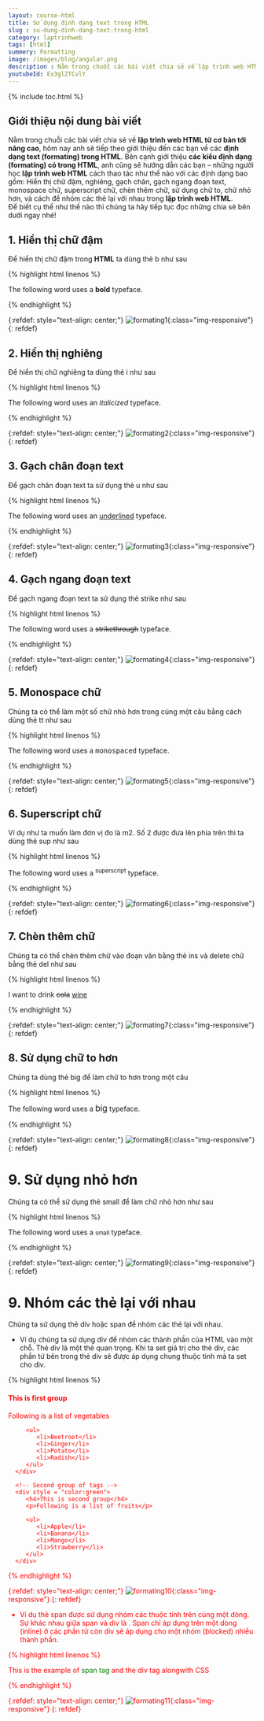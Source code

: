 ```yaml
---
layout: course-html
title: Sử dụng định dạng text trong HTML   
slug : su-dung-dinh-dang-text-trong-html
category: laptrinhweb
tags: [html]
summery: Formatting   
image: /images/blog/angular.png
description : Nằm trong chuỗi các bài viết chia sẻ về lập trình web HTML từ cơ bản tới nâng cao, bài viết này sẽ tiếp theo giới thiệu đến các bạn về các định dạng text trong HTML. Bên cạnh giới thiệu các kiểu định dạng có trong HTML, trong bài viết cũng sẽ hướng dẫn các bạn, những người học lập trình web HTML cách thao tác như thể nào với các định dạng bao gồm: Hiển thị chữ đậm, nghiêng, gạch chân, gạch ngang đoạn text, monospace chữ, superscript chữ, chèn thêm chữ, sử dụng chữ to, chữ nhỏ hơn, và cách để nhóm các thẻ lại với nhau trong lập trình web HTML. 
youtubeId: Ex3glZTCvlY
---
```


{% include toc.html %}

## **Giới thiệu nội dung bài viết**

Nằm trong chuỗi các bài viết chia sẻ về <b>lập trình web HTML từ cơ bản tới nâng cao</b>, hôm nay anh sẽ tiếp theo giới thiệu đến các bạn về các <b>định dạng text (formating) trong HTML</b>. Bên cạnh giới thiệu <b>các kiểu định dạng (formating) có trong HTML</b>, anh cũng sẽ hướng dẫn các bạn – những người học <b>lập trình web HTML</b> cách thao tác như thể nào với các định dạng bao gồm: Hiển thị chữ đậm, nghiêng, gạch chân, gạch ngang đoạn text, monospace chữ, superscript chữ, chèn thêm chữ, sử dụng chữ to, chữ nhỏ hơn, và cách để nhóm các thẻ lại với nhau trong <b>lập trình web HTML</b>. 
<br>
Để biết cụ thể như thế nào thì chúng ta hãy tiếp tục đọc những chia sẻ bên dưới ngay nhé!


## **1. Hiển thị chữ đậm**

Để hiển thị chữ đậm trong <b>HTML</b> ta dùng thẻ b như sau


{% highlight html linenos %}

<!DOCTYPE html>
<html>

   <head>
      <title>Bold Text Example</title>
   </head>
   
   <body>
      <p>The following word uses a <b>bold</b> typeface.</p>
   </body>
   
</html>

{% endhighlight %} 

{:refdef: style="text-align: center;"}
![formating1](/images/post/html/formating1.png){:class="img-responsive"}
{: refdef}

## **2. Hiển thị nghiêng**

Để hiển thị chữ nghiêng ta dùng thẻ i như sau


{% highlight html linenos %}

<!DOCTYPE html>
<html>

   <head>
      <title>Italic Text Example</title>
   </head>
   
   <body>
      <p>The following word uses an <i>italicized</i> typeface.</p>
   </body>
   
</html>

{% endhighlight %} 

{:refdef: style="text-align: center;"}
![formating2](/images/post/html/formating2.png){:class="img-responsive"}
{: refdef}

## **3. Gạch chân đoạn text**

Để gạch chân đoạn text ta sử dụng thẻ u như sau

{% highlight html linenos %}

<!DOCTYPE html>
<html>

   <head>
      <title>Underlined Text Example</title>
   </head>
   
   <body>
      <p>The following word uses an <u>underlined</u> typeface.</p>
   </body>
   
</html>

{% endhighlight %} 

{:refdef: style="text-align: center;"}
![formating3](/images/post/html/formating3.png){:class="img-responsive"}
{: refdef}

## **4. Gạch ngang đoạn text**

Để gạch ngang đoạn text ta sử dụng thẻ strike như sau

{% highlight html linenos %}

<!DOCTYPE html>
<html>

   <head>
      <title>Strike Text Example</title>
   </head>
   
   <body>
      <p>The following word uses a <strike>strikethrough</strike> typeface.</p>
   </body>
   
</html>

{% endhighlight %} 

{:refdef: style="text-align: center;"}
![formating4](/images/post/html/formating4.png){:class="img-responsive"}
{: refdef}

## **5. Monospace chữ**

Chúng ta có thể làm một số chữ nhỏ hơn trong cùng một câu bằng cách dùng thẻ tt như sau

{% highlight html linenos %}

<!DOCTYPE html>
<html>

   <head>
      <title>Monospaced Font Example</title>
   </head>
   
   <body>
      <p>The following word uses a <tt>monospaced</tt> typeface.</p>
   </body>
   
</html>

{% endhighlight %} 

{:refdef: style="text-align: center;"}
![formating5](/images/post/html/formating5.png){:class="img-responsive"}
{: refdef}

## **6. Superscript chữ**

Ví dụ như ta muốn làm đơn vị đo là m2. Số 2 được đưa lên phía trên thì ta dùng thẻ sup như sau

{% highlight html linenos %}

<!DOCTYPE html>
<html>

   <head>
      <title>Superscript Text Example</title>
   </head>
   
   <body>
      <p>The following word uses a <sup>superscript</sup> typeface.</p>
   </body>
   
</html>

{% endhighlight %} 

{:refdef: style="text-align: center;"}
![formating6](/images/post/html/formating6.png){:class="img-responsive"}
{: refdef}

## **7. Chèn thêm chữ**

Chúng ta có thể chèn thêm chữ vào đoạn văn bằng thẻ ins và delete chữ bằng thẻ del như sau

{% highlight html linenos %}

<!DOCTYPE html>
<html>

   <head>
      <title>Inserted Text Example</title>
   </head>
   
   <body>
      <p>I want to drink <del>cola</del> <ins>wine</ins></p>
   </body>
   
</html>

{% endhighlight %} 

{:refdef: style="text-align: center;"}
![formating7](/images/post/html/formating7.png){:class="img-responsive"}
{: refdef}

## **8. Sử dụng chữ to hơn**

Chúng ta dùng thẻ big để làm chữ to hơn trong một câu

{% highlight html linenos %}

<!DOCTYPE html>
<html>

   <head>
      <title>Larger Text Example</title>
   </head>
   
   <body>
      <p>The following word uses a <big>big</big> typeface.</p>
   </body>
   
</html>

{% endhighlight %} 

{:refdef: style="text-align: center;"}
![formating8](/images/post/html/formating8.png){:class="img-responsive"}
{: refdef}

# **9. Sử dụng nhỏ hơn**

Chúng ta có thể sử dụng thẻ small để làm chữ nhỏ hơn như sau

{% highlight html linenos %}

<!DOCTYPE html>
<html>

   <head>
      <title>Smaller Text Example</title>
   </head>

   <body>
      <p>The following word uses a <small>small</small> typeface.</p>
   </body>

</html>

{% endhighlight %} 

{:refdef: style="text-align: center;"}
![formating9](/images/post/html/formating9.png){:class="img-responsive"}
{: refdef}

# **9. Nhóm các thẻ lại với nhau**

Chúng ta sử dụng thẻ div hoặc span để nhóm các thẻ lại với nhau.

- Ví dụ chúng ta sử dụng div để nhóm các thành phần của HTML vào một chỗ. Thẻ div là một thẻ quan trọng. Khi ta set giá trị cho thẻ div, các phần tử bên trong thẻ div sẽ được áp dụng chung thuộc tính mà ta set cho div. 

{% highlight html linenos %}

<!DOCTYPE html>
<html>
   
   <head>
      <title>HTML div Tag</title>
   </head>
   
   <body>
      <!-- First group of tags -->
      <div style = "color:red">
         <h4>This is first group</h4>
         <p>Following is a list of vegetables</p>
         
         <ul>
            <li>Beetroot</li>
            <li>Ginger</li>
            <li>Potato</li>
            <li>Radish</li>
         </ul>
      </div>

      <!-- Second group of tags -->
      <div style = "color:green">
         <h4>This is second group</h4>
         <p>Following is a list of fruits</p>
         
         <ul>
            <li>Apple</li>
            <li>Banana</li>
            <li>Mango</li>
            <li>Strawberry</li>
         </ul>
      </div>
   </body>
   
</html>

{% endhighlight %} 

{:refdef: style="text-align: center;"}
![formating10](/images/post/html/formating10.png){:class="img-responsive"}
{: refdef}

- Ví dụ thẻ span được sử dụng nhóm các thuộc tính trên cùng một dòng. Sự khác nhau giữa span và div là . Span chỉ áp dụng trên một dòng (inline) ở các phần tử còn div sẽ áp dụng cho một nhóm (blocked) nhiều thành phần.

{% highlight html linenos %}

<!DOCTYPE html>
<html>

   <head>
      <title>Span Tag Example</title>
   </head>
   
   <body>
      <p>This is the example of <span style = "color:green">span tag</span>
         and the <span style = "color:red">div tag</span> alongwith CSS</p>
   </body>
   
</html>


{% endhighlight %} 

{:refdef: style="text-align: center;"}
![formating11](/images/post/html/formating11.png){:class="img-responsive"}
{: refdef}


